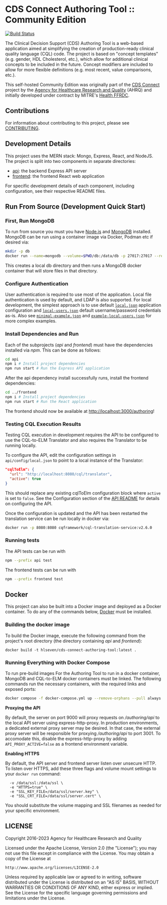 # CDS Connect Authoring Tool :: Community Edition 

[![Build Status](https://ci.hl7.org/api/badges/HL7-Quality/cds-connect-authoring-tool/status.svg)](https://ci.hl7.org/HL7-Quality/cds-connect-authoring-tool)

The Clinical Decision Support (CDS) Authoring Tool is a web-based application aimed at simplifying the creation of production-ready clinical quality language (CQL) code. The project is based on "concept templates" (e.g. gender, HDL Cholesterol, etc.), which allow for additional clinical concepts to be included in the future. Concept modifiers are included to allow for more flexible definitions (e.g. most recent, value comparisons, etc.).

This self-hosted Community Edition was originally part of the [CDS Connect](https://cds.ahrq.gov/cdsconnect) project by the [Agency for Healthcare Research and Quality](https://www.ahrq.gov/) (AHRQ) and initially developed under contract by MITRE's [Health FFRDC](https://www.mitre.org/our-impact/rd-centers/health-ffrdc).



## Contributions

For information about contributing to this project, please see [CONTRIBUTING](CONTRIBUTING.md).

## Development Details

This project uses the MERN stack: Mongo, Express, React, and NodeJS. The project is split into two components in separate directories:

- [api](/api): the backend Express API server
- [frontend](/frontend): the frontend React web application

For specific development details of each component, including configuration, see their respective README files.

## Run From Source (Development Quick Start)

### First, Run MongoDB

To run from source you must you have [Node.js](https://nodejs.org/) and [MongoDB](https://www.mongodb.com/download-center/community) installed. MongoDB can be run using a container image via Docker, Podman etc if desired via:

```bash
mkdir -p db
docker run --name=mongodb --volume=$PWD/db:/data/db -p 27017:27017 --restart=unless-stopped --detach=true mongo:8 
```

This creates a local db directory and then runs a MongoDB docker container that will store files in that directory.

### Configure Authentication

User authentication is required to use most of the application. Local file authentication is used by default, and LDAP is also supported. For local development, the simplest approach is to use default [`local.json`](api/config/local.json) application configuration and [`local-users.json`](api/config//local-users.json) default username/password credentials as-is. Also see [`minimal-example.json`](api/config/minimal-example.json) and [`example-local-users.json`](api/config/example-local-users.json) for more complex examples.

### Install Dependencies and Run

Each of the subprojects (_api_ and _frontend_) must have the dependencies installed via _npm_. This can be done as follows:

```sh
cd api
npm i # Install project dependencies
npm run start # Run the Express API application
```

After the api dependency install successfully runs, install the frontend dependencies:

```sh
cd ../frontend
npm i # Install project dependencies
npm run start # Run the React application
```

The frontend should now be available at [http://localhost:3000/authoring](http://localhost:3000/authoring)!

### Testing CQL Execution Results

Testing CQL execution in development requires the API to be configured to use the CQL-to-ELM
Translator and also requires the Translator to be running locally.

To configure the API, edit the configuration settings in `api/config/local.json` to point to a local
instance of the Translator:

```json
"cqlToElm": {
  "url": "http://localhost:8080/cql/translator",
  "active": true
}
```

This should replace any existing cqlToElm configuration block where `active` is set to `false`. See
the Configuration section of the [API README](api/README.md) for details on configuring the API.

Once the configuration is updated and the API has been restarted the translation service can be run
locally in docker via:

```bash
docker run -p 8080:8080 cqframework/cql-translation-service:v2.6.0
```

### Running tests

The API tests can be run with

```bash
npm --prefix api test
```

The frontend tests can be run with

```bash
npm --prefix frontend test
```

## Docker

This project can also be built into a Docker image and deployed as a Docker container. To do any of the commands below, [Docker](https://www.docker.com/) must be installed.

### Building the docker image

To build the Docker image, execute the following command from the project's root directory (the directory containing _api_ and _frontend_):

```
docker build -t hlseven/cds-connect-authoring-tool:latest .
```

### Running Everything with Docker Compose

To run pre-build images For the Authoring Tool to run in a docker container, MongoDB and CQL-to-ELM docker containers must be linked. The following commands run the necessary containers, with the required links and exposed ports:

```sh
docker compose -f docker-compose.yml up --remove-orphans --pull always
```


**Proxying the API**

By default, the server on port 9000 will proxy requests on _/authoring/api_ to the local API server using express-http-proxy. In production environments, a dedicated external proxy server may be desired. In that case, the external proxy server will be responsible for proxying _/authoring/api_ to port 3001. To accomodate this, disable the express-http-proxy by adding `API_PROXY_ACTIVE=false` as a frontend environment variable.



**Enabling HTTPS**

By default, the API server and frontend server listen over unsecure HTTP. To listen over HTTPS, add these three flags and volume mount settings to your `docker run` command:

```
  -v /data/ssl:/data/ssl \
  -e "HTTPS=true" \
  -e "SSL_KEY_FILE=/data/ssl/server.key" \
  -e "SSL_CRT_FILE=/data/ssl/server.cert" \
```

You should substitute the volume mapping and SSL filenames as needed for your specific environment.


## LICENSE

Copyright 2016-2023 Agency for Healthcare Research and Quality

Licensed under the Apache License, Version 2.0 (the "License");
you may not use this file except in compliance with the License.
You may obtain a copy of the License at

    http://www.apache.org/licenses/LICENSE-2.0

Unless required by applicable law or agreed to in writing, software
distributed under the License is distributed on an "AS IS" BASIS,
WITHOUT WARRANTIES OR CONDITIONS OF ANY KIND, either express or implied.
See the License for the specific language governing permissions and
limitations under the License.

